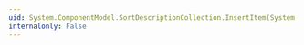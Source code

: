 ```yaml
---
uid: System.ComponentModel.SortDescriptionCollection.InsertItem(System.Int32,System.ComponentModel.SortDescription)
internalonly: False
---
```

